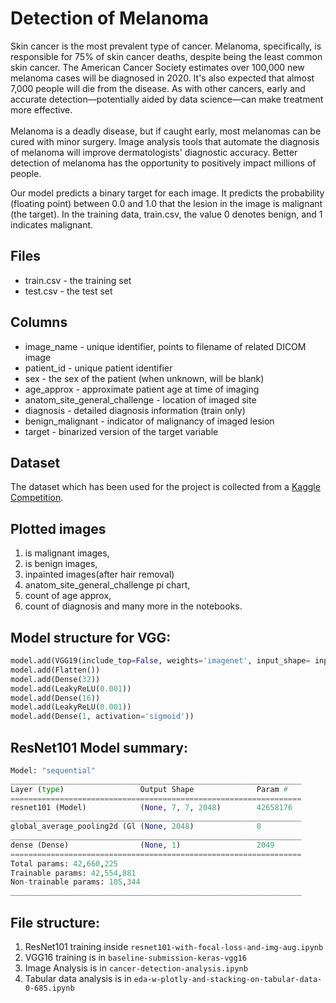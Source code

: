 # Detection of Melanoma

Skin cancer is the most prevalent type of cancer. Melanoma, specifically, is responsible for 75% of skin cancer deaths, despite being the least common skin cancer. The American Cancer Society estimates over 100,000 new melanoma cases will be diagnosed in 2020. It's also expected that almost 7,000 people will die from the disease. As with other cancers, early and accurate detection—potentially aided by data science—can make treatment more effective.\
\
Melanoma is a deadly disease, but if caught early, most melanomas can be cured with minor surgery. Image analysis tools that automate the diagnosis of melanoma will improve dermatologists' diagnostic accuracy. Better detection of melanoma has the opportunity to positively impact millions of people. 

Our model predicts a binary target for each image. It predicts the probability (floating point) between 0.0 and 1.0 that the lesion in the image is malignant (the target). In the training data, train.csv, the value 0 denotes benign, and 1 indicates malignant.

## Files
* train.csv - the training set
* test.csv - the test set

## Columns
* image_name - unique identifier, points to filename of related DICOM image
* patient_id - unique patient identifier
* sex - the sex of the patient (when unknown, will be blank)
* age_approx - approximate patient age at time of imaging
* anatom_site_general_challenge - location of imaged site
* diagnosis - detailed diagnosis information (train only)
* benign_malignant - indicator of malignancy of imaged lesion
* target - binarized version of the target variable

## Dataset
The dataset which has been used for the project is collected from a [Kaggle Competition](https://www.kaggle.com/competitions/siim-isic-melanoma-classification/data?select=train).

## Plotted images
1. is malignant images, 
2. is benign images,
3. inpainted images(after hair removal)
4. anatom_site_general_challenge pi chart,
5. count of age approx, 
6. count of diagnosis and many more in the notebooks.


## Model structure for VGG:
```python
model.add(VGG19(include_top=False, weights='imagenet', input_shape= inputShape))
model.add(Flatten())
model.add(Dense(32))
model.add(LeakyReLU(0.001))
model.add(Dense(16))
model.add(LeakyReLU(0.001))
model.add(Dense(1, activation='sigmoid'))
```
## ResNet101 Model summary:
```python
Model: "sequential"
_________________________________________________________________
Layer (type)                 Output Shape              Param #   
=================================================================
resnet101 (Model)            (None, 7, 7, 2048)        42658176  
_________________________________________________________________
global_average_pooling2d (Gl (None, 2048)              0         
_________________________________________________________________
dense (Dense)                (None, 1)                 2049      
=================================================================
Total params: 42,660,225
Trainable params: 42,554,881
Non-trainable params: 105,344
_________________________________________________________________

``` 

## File structure:
1) ResNet101 training inside `resnet101-with-focal-loss-and-img-aug.ipynb`
2) VGG16 training is in `baseline-submission-keras-vgg16`
3) Image Analysis is in `cancer-detection-analysis.ipynb` 
4) Tabular data analysis is in `eda-w-plotly-and-stacking-on-tabular-data-0-685.ipynb`

